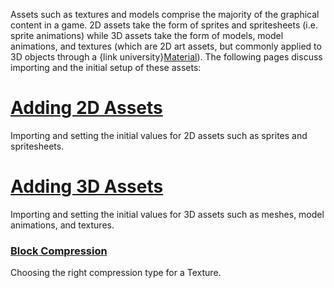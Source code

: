Assets such as textures and models comprise the majority of the graphical content in a game. 2D assets take the form of sprites and spritesheets (i.e. sprite animations) while 3D assets take the form of models, model animations, and textures (which are 2D art assets, but commonly applied to 3D objects through a {link university}[Material](https://github.com/ZilchEngine/ZilchDocs/blob/master/zero_editor_documentation/zeromanual/graphics/materials/materials_overview.markdown)). The following pages discuss importing and the initial setup of these assets:

 # [Adding 2D Assets](https://github.com/ZilchEngine/ZilchDocs/blob/master/zero_editor_documentation/zeromanual/graphics/adding_assets/adding_textures_and_sprites.markdown)
Importing and setting the initial values for 2D assets such as sprites and spritesheets.

 # [Adding 3D Assets](https://github.com/ZilchEngine/ZilchDocs/blob/master/zero_editor_documentation/zeromanual/graphics/adding_assets/adding_3d_assets.markdown)
Importing and setting the initial values for 3D assets such as meshes, model animations, and textures.

 ### [Block Compression](https://github.com/ZilchEngine/ZilchDocs/blob/master/zero_editor_documentation/zeromanual/graphics/adding_assets/block_compression.markdown)
Choosing the right compression type for a Texture. 

 